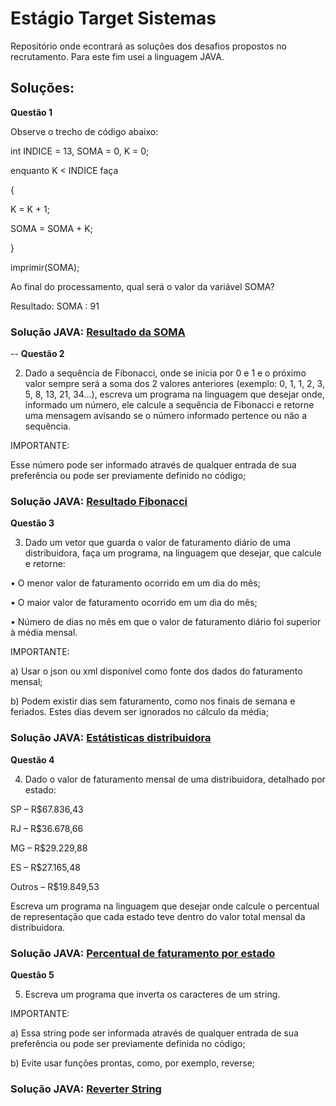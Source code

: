 # Estágio Target Sistemas

Repositório onde econtrará as soluções dos desafios propostos no recrutamento.
Para este fim usei a linguagem JAVA.

## Soluções:

**Questão 1**

Observe o trecho de código abaixo:

int INDICE = 13, SOMA = 0, K = 0;

enquanto K < INDICE faça

{

K = K + 1;

SOMA = SOMA + K;

}

imprimir(SOMA);

Ao final do processamento, qual será o valor da variável SOMA?

Resultado: SOMA : 91

### Solução JAVA: [Resultado da SOMA](https://github.com/Rene-Antunes/estagio-target-sistemas/blob/main/estagio-target/src/main/java/Questao_1.java)
--
**Questão 2**

2) Dado a sequência de Fibonacci, onde se inicia por 0 e 1 e o próximo valor sempre será a soma dos 2 valores anteriores (exemplo: 0, 1, 1, 2, 3, 5, 8, 13, 21, 34...), escreva um programa na linguagem que desejar onde, informado um número, ele calcule a sequência de Fibonacci e retorne uma mensagem avisando se o número informado pertence ou não a sequência.

IMPORTANTE:

Esse número pode ser informado através de qualquer entrada de sua preferência ou pode ser previamente definido no código;

### Solução JAVA: [Resultado Fibonacci](https://github.com/Rene-Antunes/estagio-target-sistemas/blob/main/estagio-target/src/main/java/Questao_2.java)

**Questão 3**

3) Dado um vetor que guarda o valor de faturamento diário de uma distribuidora, faça um programa, na linguagem que desejar, que calcule e retorne:

  • O menor valor de faturamento ocorrido em um dia do mês;

  • O maior valor de faturamento ocorrido em um dia do mês;

  • Número de dias no mês em que o valor de faturamento diário foi superior à média mensal.

  IMPORTANTE:

  a) Usar o json ou xml disponível como fonte dos dados do faturamento mensal;

  b) Podem existir dias sem faturamento, como nos finais de semana e feriados. Estes dias devem ser ignorados no cálculo da média;

### Solução JAVA: [Estátisticas distribuidora](https://github.com/Rene-Antunes/estagio-target-sistemas/blob/main/estagio-target/src/main/java/Questao_3.java)

**Questão 4**

4) Dado o valor de faturamento mensal de uma distribuidora, detalhado por estado:

SP – R$67.836,43

RJ – R$36.678,66

MG – R$29.229,88

ES – R$27.165,48

Outros – R$19.849,53

Escreva um programa na linguagem que desejar onde calcule o percentual de representação que cada estado teve dentro do valor total mensal da distribuidora.
 
### Solução JAVA: [Percentual de faturamento por estado](https://github.com/Rene-Antunes/estagio-target-sistemas/blob/main/estagio-target/src/main/java/Questao_4.java)

**Questão 5**

5) Escreva um programa que inverta os caracteres de um string.

IMPORTANTE:

a) Essa string pode ser informada através de qualquer entrada de sua preferência ou pode ser previamente definida no código;

b) Evite usar funções prontas, como, por exemplo, reverse;

### Solução JAVA: [Reverter String](https://github.com/Rene-Antunes/estagio-target-sistemas/blob/main/estagio-target/src/main/java/Questao_5.java)



